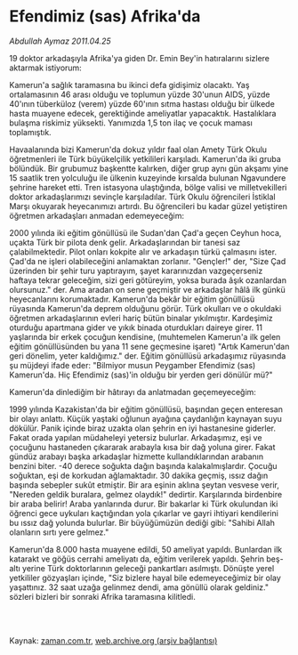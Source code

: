 # Efendimiz (sas) Afrika'da

*Abdullah Aymaz 2011.04.25*

<td class="columnist-detail">
<p>19 doktor arkadaşıyla Afrika'ya giden Dr. Emin Bey'in hatıralarını sizlere aktarmak istiyorum:</p>
<p>
<div id="haberMetinDiv">
<p>Kamerun'a sağlık taramasına bu ikinci defa gidişimiz olacaktı. Yaş ortalamasının 46 arası olduğu ve toplumun yüzde 30'unun AIDS, yüzde 40'ının tüberküloz (verem) yüzde 60'ının sıtma hastası olduğu bir ülkede hasta muayene edecek, gerektiğinde ameliyatlar yapacaktık. Hastalıklara bulaşma riskimiz yüksekti. Yanımızda 1,5 ton ilaç ve çocuk maması toplamıştık.
<p>Havaalanında bizi Kamerun'da dokuz yıldır faal olan Amety Türk Okulu öğretmenleri ile Türk büyükelçilik yetkilileri karşıladı. Kamerun'da iki gruba bölündük. Bir grubumuz başkentte kalırken, diğer grup aynı gün akşamı yine 15 saatlik tren yolculuğu ile ülkenin kuzeyinde kırsalda bulunan Ngavundere şehrine hareket etti. Tren istasyona ulaştığında, bölge valisi ve milletvekilleri doktor arkadaşlarımızı sevinçle karşıladılar. Türk Okulu öğrencileri İstiklal Marşı okuyarak heyecanımızı artırdı. Bu öğrencileri bu kadar güzel yetiştiren öğretmen arkadaşları anmadan edemeyeceğim:
<p>2000 yılında iki eğitim gönüllüsü ile Sudan'dan Çad'a geçen Ceyhun hoca, uçakta Türk bir pilota denk gelir. Arkadaşlarından bir tanesi saz çalabilmektedir. Pilot onları kokpite alır ve arkadaşın türkü çalmasını ister. Çad'da ne işleri olabileceğini anlamaktan zorlanır. "Gençler!" der, "Size Çad üzerinden bir şehir turu yaptırayım, şayet kararınızdan vazgeçerseniz haftaya tekrar geleceğim, sizi geri götüreyim, yoksa burada âşık ozanlardan olursunuz." der. Ama aradan on sene geçmiştir ve arkadaşlar hâlâ ilk günkü heyecanlarını korumaktadır. Kamerun'da bekâr bir eğitim gönüllüsü rüyasında Kamerun'da deprem olduğunu görür. Türk okulları ve o okuldaki öğretmen arkadaşlarının evleri hariç bütün binalar yıkılmıştır. Kardeşimiz oturduğu apartmana gider ve yıkık binada oturdukları daireye girer. 11 yaşlarında bir erkek çocuğun kendisine, (muhtemelen Kamerun'a ilk gelen eğitim gönüllüsünden bu yana 11 sene geçmesine işaret) "Artık Kamerun'dan geri dönelim, yeter kaldığımız." der. Eğitim gönüllüsü arkadaşımız rüyasında şu müjdeyi ifade eder: "Bilmiyor musun Peygamber Efendimiz (sas) Kamerun'da. Hiç Efendimiz (sas)'in olduğu bir yerden geri dönülür mü?"
<p>Kamerun'da dinlediğim bir hâtırayı da anlatmadan geçemeyeceğim:
<p>1999 yılında Kazakistan'da bir eğitim gönüllüsü, başından geçen enteresan bir olayı anlattı. Küçük yaştaki oğlunun ayağına çaydanlığın kaynayan suyu dökülür. Panik içinde biraz uzakta olan şehrin en iyi hastanesine giderler. Fakat orada yapılan müdaheleyi yetersiz bulurlar. Arkadaşımız, eşi ve çocuğunu hastaneden çıkararak arabayla kısa bir dağ yoluna girer. Fakat gündüz arabayı başka arkadaşlar hizmette kullandıklarından arabanın benzini biter. -40 derece soğukta dağın başında kalakalmışlardır. Çocuğu soğuktan, eşi de korkudan ağlamaktadır. 30 dakika geçmiş, ıssız dağın başında sebepler sukût etmiştir. Bir ara eşinin aklına şeytan vesvese verir, "Nereden geldik buralara, gelmez olaydık!" dedirtir. Karşılarında birdenbire bir araba belirir! Araba yanlarında durur. Bir bakarlar ki Türk okulundan iki öğrenci gece uykuları kaçtığından yola çıkarlar ve gayri ihtiyari kendilerini bu ıssız dağ yolunda bulurlar. Bir büyüğümüzün dediği gibi: "Sahibi Allah olanların sırtı yere gelmez."
<p>Kamerun'da 8.000 hasta muayene edildi, 50 ameliyat yapıldı. Bunlardan ilk katarakt ve göğüs cerrahi ameliyatı da, eğitim verilerek yapıldı. Şehrin beş-altı yerine Türk doktorlarının geleceği pankartları asılmıştı. Dönüşte yerel yetkililer gözyaşları içinde, "Siz bizlere hayal bile edemeyeceğimiz bir olay yaşattınız. 32 saat uzağa gelinmez dendi, ama gönüllü olarak geldiniz." sözleri bizleri bir sonraki Afrika taramasına kilitledi. </p></p></p></p></p></p></div>
</p>


<p><br>
		 </br></p></td>

Kaynak: [zaman.com.tr](http://zaman.com.tr/yazar.do?yazino=1125732), [web.archive.org (arşiv bağlantısı)](http://web.archive.org/web/20110505050714/http://www.zaman.com.tr:80/yazar.do?yazino=1125732)
